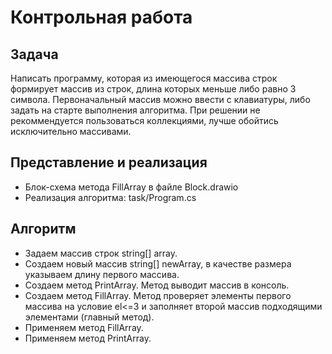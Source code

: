# Контрольная работа 
## Задача
Написать программу, которая из имеющегося массива строк формирует массив
из строк, длина которых меньше либо равно 3 символа. Первоначальный массив 
можно ввести с клавиатуры, либо задать на старте выполнения алгоритма. При 
решении не рекоммендуется пользоваться коллекциями, лучше обойтись 
исключительно массивами.

## Представление и реализация
* Блок-схема метода FillArray в файле Block.drawio
* Реализация алгоритма: task/Program.cs


## Алгоритм
* Задаем массив строк string[] array.
* Создаем новый массив string[] newArray, в качестве размера указываем длину первого массива.
* Создаем метод PrintArray. Метод выводит массив в консоль.
* Создаем метод FillArray. Метод проверяет элементы первого массива на условие el<=3 и заполняет второй массив подходящими элементами (главный метод).
* Применяем метод FillArray.
* Применяем метод PrintArray.



